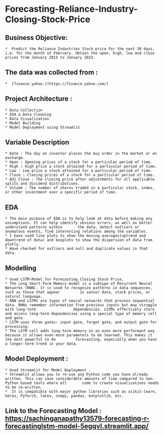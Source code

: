 # Forecasting-Reliance-Industry-Closing-Stock-Price

## Business Objective:
    *  Predict the Reliance Industries Stock price for the next 30 days, i.e. for the month of February. Obtain the open, high, low and close prices from January 2015 to January 2023.
    
## The data was collected from :
    *  [finance.yahoo.](https://finance.yahoo.com/)

## Project Architecture :
    * Data Collection
    * EDA & Data Cleaning
    * Data Visualization
    * Model Building
    * Model Deployment using Streamlit

## Variable Description
    
    * Date : The day an investor places the buy order in the market or an exchange.
    * Open : Opening prices of a stock for a particular period of time.
    * High : High price a stock attained for a particular period of time.
    * Low : Low price a stock attained for a particular period of time.
    * Close : Closing prices of a stock for a particular period of time.
    * Adj Close : The closing price after adjustments for all applicable splits and dividend distributions.
    * Volume : The number of shares traded in a particular stock, index, or other investment over a specific period of time.

## EDA

    * The main purpose of EDA is to help look at data before making any assumptions. It can help identify obvious errors, as well as better understand patterns within       the data, detect outliers or anomalous events, find interesting relations among the variables.
    * I have used line plots to show the moving averages(uptrend and downtrend of data) and boxplots to show the dispersion of data from plotly.
    * Have checked for outliers and null and duplicate values in that data.
   
## Modelling

    * Used LSTM-Model for Forecasting Closing Stock Price.
    * The Long Short-Term Memory model is a subtype of Recurrent Neural Networks (RNN). It is used to recognize patterns in data sequences, such as those that appear         in sensor data, stock prices, or natural language.
    * RNN and LSTMs are types of neural networks that process sequential data. RNNs remember information from previous inputs but may struggle with long-term                 dependencies. LSTMs effectively store and access long-term dependencies using a special type of memory cell and gate.
    * LSTM uses three gates: input gate, forget gate, and output gate for processing.
    * The LSTM cell adds long-term memory in an even more performant way because it allows even more parameters to be learned. This makes it the most powerful to do         forecasting, especially when you have a longer-term trend in your data.
    
## Model Deployment : 
    * Used Streamlit for Model Deployment .
    * Streamlit allows you to re-use any Python code you have already written. This can save considerable amounts of time compared to non-Python based tools where all       code to create visualizations needs to be re-written.
    *  It is compatible with major python libraries such as scikit-learn, keras, PyTorch, latex, numpy, pandas, matplotlib, etc.

## Link to the Forecasting Model : https://sachinganapathy13579-forecasting-r-forecastinglstm-model-5egqvl.streamlit.app/
